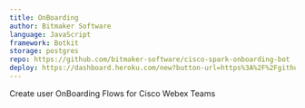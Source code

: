 ```yaml
---
title: OnBoarding
author: Bitmaker Software
language: JavaScript
framework: Botkit
storage: postgres
repo: https://github.com/bitmaker-software/cisco-spark-onboarding-bot
deploy: https://dashboard.heroku.com/new?button-url=https%3A%2F%2Fgithub.com%2Fbitmaker-software%2Fcisco-spark-onboarding-bot&template=https%3A%2F%2Fgithub.com%2Fbitmaker-software%2Fcisco-spark-onboarding-bot
---
```


Create user OnBoarding Flows for Cisco Webex Teams
